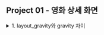 ## Project 01 - 영화 상세 화면

<details><summary> 1. layout_gravity와 gravity 차이 </summary>
<div>
    layout_gravity는 자기의 부모 위젯을 기준으로 하여 자신의 위치를 잡는다.

    gravity는 자기 자식의 위치를 이동하라는 의미이다.

    자기 자식들의 위치를 정하고 싶을 땐 gravity를 부모 위젯 기준으로 적음.
</div>
<summary> 2. 메모장 파일 읽어오기 </summary>
<div>
    보통 res 폴더를 만들어 여기에 txt 파일을 넣는다.
    이후, inputstream에 getresources().openrawresources(id)로 가져온다.

    ```
    if (in != null) {
        InputStreamReader stream = new InputStreamReader(in, "utf-8");
        BufferedReader buffer = new BufferedReader(stream);

        String read;
        StringBuilder sb = new StringBuilder("");

        while ((read = buffer.readLine()) != null) {
            sb.append(read);
            sb.append('\n');
        }
        in.close();
        // id : textView01 TextView를 불러와서
        //메모장에서 읽어온 문자열을 등록한다.
        TextView textView = (TextView) findViewById(R.id.story);
        textView.setText(sb.toString());
    }
    ```
</div>
</details>